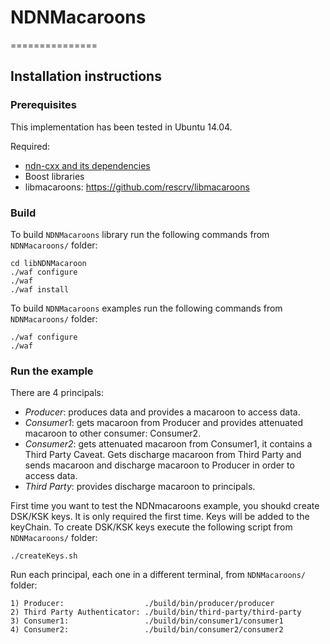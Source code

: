 # NDNMacaroons
===============

Installation instructions
-------------------------

### Prerequisites

This implementation has been tested in Ubuntu 14.04.

Required:

* [ndn-cxx and its dependencies](http://named-data.net/doc/ndn-cxx/)
* Boost libraries
* libmacaroons: https://github.com/rescrv/libmacaroons


### Build

To build `NDNMacaroons` library run the following commands from 
`NDNMacaroons/` folder:

    cd libNDNMacaroon
    ./waf configure
    ./waf
    ./waf install
  
To build `NDNMacaroons` examples run the following commands from 
`NDNMacaroons/` folder:

    ./waf configure
    ./waf

### Run the example

There are 4 principals:
   - *Producer*: produces data and provides a macaroon to access data.
   - *Consumer1*: gets macaroon from Producer and provides attenuated macaroon to other consumer: Consumer2.
   - *Consumer2*: gets attenuated macaroon from Consumer1, it contains a Third Party Caveat. 
                Gets discharge macaroon from Third Party and sends macaroon and discharge macaroon to Producer in order to access data.
   - *Third Party*: provides discharge macaroon to principals.
   
First time you want to test the NDNmacaroons example, you shoukd create DSK/KSK keys. It is only required the first time. Keys will be added to the keyChain. To create DSK/KSK keys execute the following script from `NDNMacaroons/` folder:

    ./createKeys.sh

Run each principal, each one in a different terminal, from `NDNMacaroons/` folder:

    1) Producer:                  ./build/bin/producer/producer
    2) Third Party Authenticator: ./build/bin/third-party/third-party
    3) Consumer1:                 ./build/bin/consumer1/consumer1
    4) Consumer2:                 ./build/bin/consumer2/consumer2

   
   
